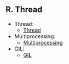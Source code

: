 ## R. Thread
- Thread:
  - [Thread](./01-Thread.md)
- Multiprocessing:
  - [Multiprocessing](./02-Multiprocessing.md)
- GIL:
  - [GIL](./03-GIL.md)
